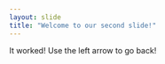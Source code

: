 ```yaml
---
layout: slide
title: "Welcome to our second slide!"
---
```

It worked!
Use the left arrow to go back!
